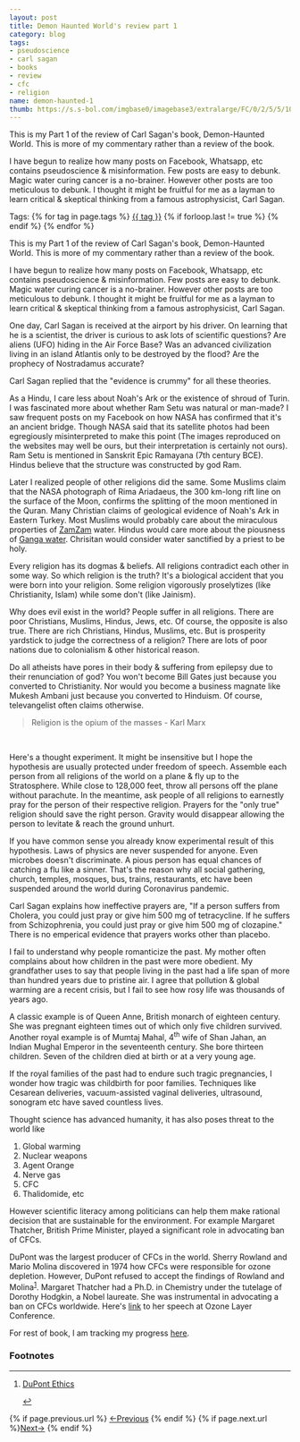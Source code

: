 ```yaml
---
layout: post
title: Demon Haunted World's review part 1
category: blog
tags:
- pseudoscience
- carl sagan
- books
- review
- cfc
- religion
name: demon-haunted-1
thumb: https://s.s-bol.com/imgbase0/imagebase3/extralarge/FC/0/2/5/5/1001004000945520.jpg
---
```


<p>This is my Part 1 of the review of Carl Sagan's book, Demon-Haunted World. This is more of my commentary rather than a review of the book.</p>

I have begun to realize how many posts on Facebook, Whatsapp, etc contains pseudoscience & misinformation. Few posts are easy to debunk. Magic water curing cancer is a no-brainer. However other posts are too meticulous to debunk. I thought it might be fruitful for me as a layman to learn critical & skeptical thinking from a famous astrophysicist, Carl Sagan.<!-- truncate_here -->

<p>Tags: {% for tag in page.tags %} <a class="mytag" href="/tag/{{ tag }}" title="View posts tagged with &quot;{{ tag }}&quot;">{{ tag }}</a>  {% if forloop.last != true %} {% endif %} {% endfor %} </p>

This is my Part 1 of the review of Carl Sagan's book, Demon-Haunted World. This is more of my commentary rather than a review of the book.

I have begun to realize how many posts on Facebook, Whatsapp, etc contains pseudoscience & misinformation. Few posts are easy to debunk. Magic water curing cancer is a no-brainer. However other posts are too meticulous to debunk. I thought it might be fruitful for me as a layman to learn critical & skeptical thinking from a famous astrophysicist, Carl Sagan.

One day, Carl Sagan is received at the airport by his driver. On learning that he is a scientist, the driver is curious to ask lots of scientific questions? Are aliens (UFO) hiding in the Air Force Base? Was an advanced civilization living in an island Atlantis only to be destroyed by the flood? Are the prophecy of Nostradamus accurate?

Carl Sagan replied that the "evidence is crummy" for all these theories.

As a Hindu, I care less about Noah's Ark or the existence of shroud of Turin. I was fascinated more about whether Ram Setu was natural or man-made? I saw frequent posts on my Facebook on how NASA has confirmed that it's an ancient bridge. Though NASA said that its satellite photos had been egregiously misinterpreted to make this point (The images reproduced on the websites may well be ours, but their interpretation is certainly not ours). Ram Setu is mentioned in Sanskrit Epic Ramayana (7th century BCE). Hindus believe that the structure was constructed by god Ram.

Later I realized people of other religions did the same. Some Muslims claim that the NASA photograph of Rima Ariadaeus, the 300 km-long rift line on the surface of the Moon, confirms the splitting of the moon mentioned in the Quran. Many Christian claims of geological evidence of Noah's Ark in Eastern Turkey. Most Muslims would probably care about the miraculous properties of [ZamZam](https://en.wikipedia.org/wiki/Zamzam_Well) water. Hindus would care more about the piousness of [Ganga water](https://en.wikipedia.org/wiki/Ganges). Chrisitan would consider water sanctified by a priest to be holy.

Every religion has its dogmas & beliefs. All religions contradict each other in some way. So which religion is the truth? It's a biological accident that you were born into your religion. Some religion vigorously proselytizes (like Christianity, Islam) while some don't (like Jainism).

Why does evil exist in the world? People suffer in all religions. There are poor Christians, Muslims, Hindus, Jews, etc. Of course, the opposite is also true. There are rich Christians, Hindus, Muslims, etc. But is prosperity yardstick to judge the correctness of a religion? There are lots of poor nations due to colonialism & other historical reason.

Do all atheists have pores in their body & suffering from epilepsy due to their renunciation of god? You won't become Bill Gates just because you converted to Christianity. Nor would you become a business magnate like Mukesh Ambani just because you converted to Hinduism. Of course, televangelist often claims otherwise.

<blockquote>
Religion is the opium of the masses - Karl Marx
</blockquote>
<br>

Here's a thought experiment. It might be insensitive but I hope the hypothesis are usually protected under freedom of speech. Assemble each person from all religions of the world on a plane & fly up to the Stratosphere. While close to 128,000 feet, throw all persons off the plane without parachute. In the meantime, ask people of all religions to earnestly pray for the person of their respective religion. Prayers for the "only true" religion should save the right person. Gravity would disappear allowing the person to levitate & reach the ground unhurt.

If you have common sense you already know experimental result of this hypothesis. Laws of physics are never suspended for anyone. Even microbes doesn't discriminate. A pious person has equal chances of catching a flu like a sinner. That's the reason why all social gathering, church, temples, mosques, bus, trains, restaurants, etc have been suspended around the world during Coronavirus pandemic.

Carl Sagan explains how ineffective prayers are, "If a person suffers from Cholera, you could just pray or give him 500 mg of tetracycline. If he suffers from Schizophrenia, you could just pray or give him 500 mg of clozapine." There is no emperical evidence that prayers works other than placebo.

I fail to understand why people romanticize the past. My mother often complains about how children in the past were more obedient. My grandfather uses to say that people living in the past had a life span of more than hundred years due to pristine air. I agree that pollution & global warming are a recent crisis, but I fail to see how rosy life was thousands of years ago.

A classic example is of Queen Anne, British monarch of eighteen century. She was pregnant eighteen times out of which only five children survived. Another royal example is of Mumtaj Mahal, 4<sup>th</sup> wife of Shan Jahan, an Indian Mughal Emperor in the seventeenth century. She bore thirteen children. Seven of the children died at birth or at a very young age.

If the royal families of the past had to endure such tragic pregnancies, I wonder how tragic was childbirth for poor families. Techniques like Cesarean deliveries, vacuum-assisted vaginal deliveries, ultrasound, sonogram etc have saved countless lives.

Thought science has advanced humanity, it has also poses threat to the world like

1. Global warming
2. Nuclear weapons
3. Agent Orange
4. Nerve gas
5. CFC
6. Thalidomide, etc

However scientific literacy among politicians can help them make rational decision that are sustainable for the environment. For example Margaret Thatcher, British Prime Minister, played a significant role in advocating ban of CFCs.

DuPont was the largest producer of CFCs in the world. Sherry Rowland and Mario Molina discovered in 1974 how CFCs were responsible for ozone depletion. However, DuPont refused to accept the findings of Rowland and Molina<sup><a href='#fn:1' rel='footnote'>1</a></sup>. Margaret Thatcher had a Ph.D. in Chemistry under the tutelage of Dorothy Hodgkin, a Nobel laureate. She was instrumental in advocating a ban on CFCs worldwide. Here's [link](https://www.margaretthatcher.org/document/108133) to her speech at Ozone Layer Conference.

For rest of book, I am tracking my progress <a href="{{ root_url }}/books" target="_blank">here</a>.

<div class='footnotes'><h3>Footnotes</h3><hr />
  <ol>
       <li id='fn:1'>
         <p><a href="http://dust.ess.uci.edu/ppr/ppr_Smi98.pdf" target="_blank">DuPont Ethics</a></p>
         <a href='#fnref:1' rev='footnote'>&#8617;</a>
        </li>

  </ol>
</div>


<nav class="pagination clear" style="padding-bottom:20px;">
{% if page.previous.url %} <a class="prev-item" href="{{page.previous.url}}" title="Previous Post: {{page.previous.title}}">&larr;Previous</a>   {% endif %}  {% if page.next.url %}<a class="next-item" href="{{page.next.url}}" title="Next Post: {{page.next.title}}">Next&rarr;</a>         {% endif %}
</nav>
